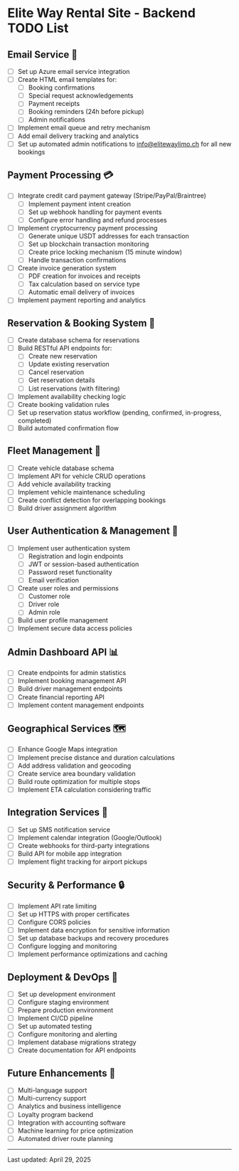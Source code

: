 # Elite Way Rental Site - Backend TODO List

## Email Service 📧
- [ ] Set up Azure email service integration
- [ ] Create HTML email templates for:
  - [ ] Booking confirmations
  - [ ] Special request acknowledgements
  - [ ] Payment receipts
  - [ ] Booking reminders (24h before pickup)
  - [ ] Admin notifications
- [ ] Implement email queue and retry mechanism
- [ ] Add email delivery tracking and analytics
- [ ] Set up automated admin notifications to info@elitewaylimo.ch for all new bookings

## Payment Processing 💳
- [ ] Integrate credit card payment gateway (Stripe/PayPal/Braintree)
  - [ ] Implement payment intent creation
  - [ ] Set up webhook handling for payment events
  - [ ] Configure error handling and refund processes
- [ ] Implement cryptocurrency payment processing
  - [ ] Generate unique USDT addresses for each transaction
  - [ ] Set up blockchain transaction monitoring
  - [ ] Create price locking mechanism (15 minute window)
  - [ ] Handle transaction confirmations
- [ ] Create invoice generation system
  - [ ] PDF creation for invoices and receipts
  - [ ] Tax calculation based on service type
  - [ ] Automatic email delivery of invoices
- [ ] Implement payment reporting and analytics

## Reservation & Booking System 📅
- [ ] Create database schema for reservations
- [ ] Build RESTful API endpoints for:
  - [ ] Create new reservation
  - [ ] Update existing reservation
  - [ ] Cancel reservation
  - [ ] Get reservation details
  - [ ] List reservations (with filtering)
- [ ] Implement availability checking logic
- [ ] Create booking validation rules
- [ ] Set up reservation status workflow (pending, confirmed, in-progress, completed)
- [ ] Build automated confirmation flow

## Fleet Management 🚗
- [ ] Create vehicle database schema
- [ ] Implement API for vehicle CRUD operations
- [ ] Add vehicle availability tracking
- [ ] Implement vehicle maintenance scheduling
- [ ] Create conflict detection for overlapping bookings
- [ ] Build driver assignment algorithm

## User Authentication & Management 👤
- [ ] Implement user authentication system
  - [ ] Registration and login endpoints
  - [ ] JWT or session-based authentication
  - [ ] Password reset functionality
  - [ ] Email verification
- [ ] Create user roles and permissions
  - [ ] Customer role
  - [ ] Driver role
  - [ ] Admin role
- [ ] Build user profile management
- [ ] Implement secure data access policies

## Admin Dashboard API 📊
- [ ] Create endpoints for admin statistics
- [ ] Implement booking management API
- [ ] Build driver management endpoints
- [ ] Create financial reporting API
- [ ] Implement content management endpoints

## Geographical Services 🗺️
- [ ] Enhance Google Maps integration
- [ ] Implement precise distance and duration calculations
- [ ] Add address validation and geocoding
- [ ] Create service area boundary validation
- [ ] Build route optimization for multiple stops
- [ ] Implement ETA calculation considering traffic

## Integration Services 🔄
- [ ] Set up SMS notification service
- [ ] Implement calendar integration (Google/Outlook)
- [ ] Create webhooks for third-party integrations
- [ ] Build API for mobile app integration
- [ ] Implement flight tracking for airport pickups

## Security & Performance 🔒
- [ ] Implement API rate limiting
- [ ] Set up HTTPS with proper certificates
- [ ] Configure CORS policies
- [ ] Implement data encryption for sensitive information
- [ ] Set up database backups and recovery procedures
- [ ] Configure logging and monitoring
- [ ] Implement performance optimizations and caching

## Deployment & DevOps 🚀
- [ ] Set up development environment
- [ ] Configure staging environment
- [ ] Prepare production environment
- [ ] Implement CI/CD pipeline
- [ ] Set up automated testing
- [ ] Configure monitoring and alerting
- [ ] Implement database migrations strategy
- [ ] Create documentation for API endpoints

## Future Enhancements 🔮
- [ ] Multi-language support
- [ ] Multi-currency support
- [ ] Analytics and business intelligence
- [ ] Loyalty program backend
- [ ] Integration with accounting software
- [ ] Machine learning for price optimization
- [ ] Automated driver route planning

---
Last updated: April 29, 2025